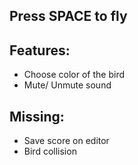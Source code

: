 ## Press SPACE to fly

## Features:

- Choose color of the bird
- Mute/ Unmute sound

## Missing:

- Save score on editor
- Bird collision
